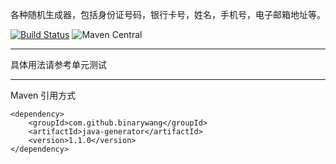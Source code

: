 各种随机生成器，包括身份证号码，银行卡号，姓名，手机号，电子邮箱地址等。

[![Build Status](https://travis-ci.org/binarywang/java-generator.svg?branch=develop)](https://travis-ci.org/binarywang/java-generator)
![Maven Central](https://maven-badges.herokuapp.com/maven-central/com.github.binarywang/java-generator/badge.svg)


--------------
具体用法请参考单元测试

--------------------
Maven 引用方式
```
<dependency>
    <groupId>com.github.binarywang</groupId>
    <artifactId>java-generator</artifactId>
    <version>1.1.0</version>
</dependency>
````
